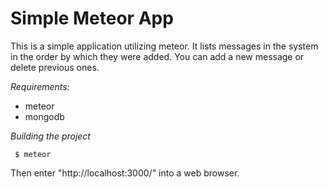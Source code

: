 # Simple Meteor App

This is a simple application utilizing meteor.
It lists messages in the system in the order by which they were added.  You can add a new message or delete previous ones.

*Requirements:*
* meteor
* mongodb

*Building the project*

     $ meteor

 Then enter "http://localhost:3000/" into a web browser.
